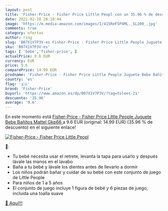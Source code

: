 ```yaml
---
layout: post
title: 'Fisher-Price - Fisher Price Little Peopl con un 35.96 % de descuento'
date: 2021-02-18 20:10:44
image: 'https://m.media-amazon.com/images/I/415ReFSP4ML._SL200_.jpg'
comments: true
category: ofertas
author: ring
slug: 'B07X1V7P3V-es Fisher-Price - Fisher Price Little People Juguete Bebe...'
sku: 'B07X1V7P3V-es'
tags: [ 'bebe','fisher-price', ]
actualPrice: 9.6 EUR
currency: EUR
price: 9.6
comparePrice: 14.99 EUR
prodname: 'Fisher-Price - Fisher Price Little People Juguete Bebe Bañitos  Mattel Gkp66 '
country: 'es'
flag: '🇪🇸'
brand: 'Fisher-Price'
buyurl: 'https://www.amazon.es/dp/B07X1V7P3V/?tag=tolees-21'
descuento: '35.96'
average: '9.6'
---
```


En este momento está [Fisher-Price - Fisher Price Little People Juguete Bebe Bañitos  Mattel Gkp66 ](https://www.amazon.es/dp/B07X1V7P3V/?tag=tolees-21) a 9.6 EUR (original: 14.99 EUR) (35.96 %  de descuento) en el siguiente enlace!

[![Fisher-Price - Fisher Price Little Peopl](https://m.media-amazon.com/images/I/415ReFSP4ML._SL200_.jpg)](https://www.amazon.es/dp/B07X1V7P3V/?tag=tolees-21)

🔎:

- Tu bebé necesita usar el retrete, levanta la tapa para usarlo y después lávale las manos en el lavabo
- Baña a tu bebé y lávale los dientes antes de llevarlo a dormir
- Los niños podrán bañar y cuidar de su bebé con este conjunto de juego de Little People
- Para niños de 1 a 5 años
- El conjunto de juego incluye 1 figura de bebé y 6 piezas de juego, incluida una toalla suave

[🛒 Aquí!!!](https://www.amazon.es/dp/B07X1V7P3V/?tag=tolees-21)
